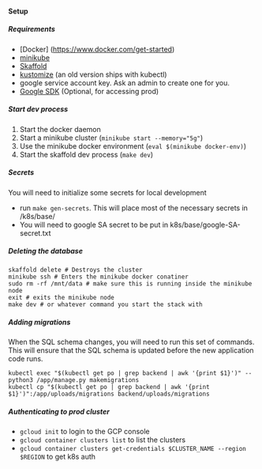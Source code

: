 
#### Setup

##### Requirements
- [Docker] (https://www.docker.com/get-started)
- [minikube](https://minikube.sigs.k8s.io/docs/start/)
- [Skaffold](https://skaffold.dev/)
- [kustomize](https://kubectl.docs.kubernetes.io/installation/kustomize/binaries/) (an old version ships with kubectl)
- google service account key. Ask an admin to create one for you.
- [Google SDK](https://cloud.google.com/sdk/docs/install) (Optional, for accessing prod)

##### Start dev process
1. Start the docker daemon
2. Start a minikube cluster (`minikube start --memory="5g"`)
3. Use the minikube docker environment (`eval $(minikube docker-env)`)
4. Start the skaffold dev process (`make dev`)

##### Secrets
You will need to initialize some secrets for local development
- run `make gen-secrets`. This will place most of the necessary secrets in /k8s/base/
- You will need to google SA secret to be put in k8s/base/google-SA-secret.txt

##### Deleting the database
```shell
skaffold delete # Destroys the cluster
minikube ssh # Enters the minikube docker conatiner
sudo rm -rf /mnt/data # make sure this is running inside the minikube node
exit # exits the minikube node
make dev # or whatever command you start the stack with
```

##### Adding migrations
When the SQL schema changes, you will need to run this set of commands. This will ensure that the SQL schema is updated before the new application code runs.
```shell
kubectl exec "$(kubectl get po | grep backend | awk '{print $1}')" -- python3 /app/manage.py makemigrations
kubectl cp "$(kubectl get po | grep backend | awk '{print $1}')":/app/uploads/migrations backend/uploads/migrations
```


##### Authenticating to prod cluster
- `gcloud init` to login to the GCP console
- `gcloud container clusters list` to list the clusters
- `gcloud container clusters get-credentials $CLUSTER_NAME --region $REGION` to get k8s auth